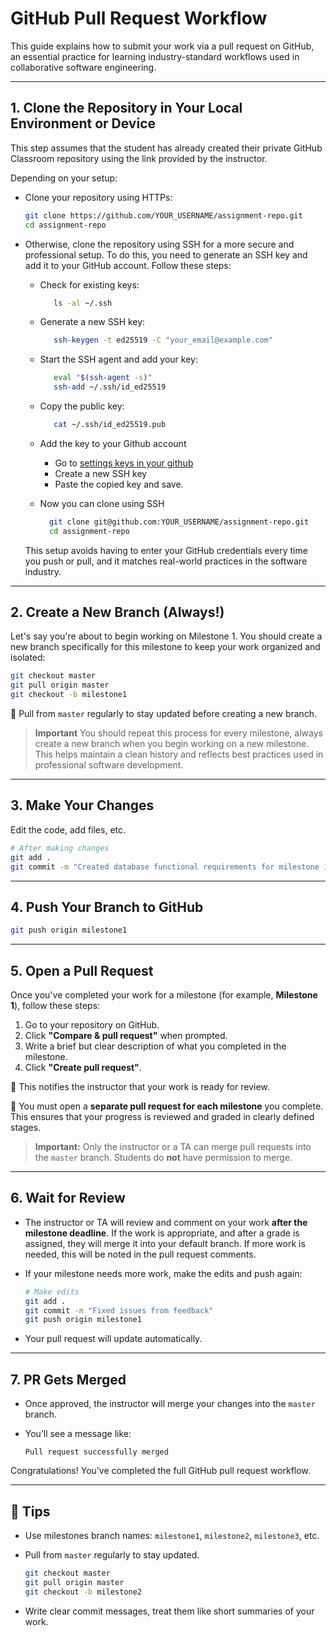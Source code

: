 # GitHub Pull Request Workflow

This guide explains how to submit your work via a pull request on GitHub, an essential practice for learning industry-standard workflows used in collaborative software engineering.

---

##  1. Clone the Repository in Your Local Environment or Device

This step assumes that the student has already created their private GitHub Classroom repository using the link provided by the instructor.

Depending on your setup:
- Clone your repository using HTTPs:

  ```bash
  git clone https://github.com/YOUR_USERNAME/assignment-repo.git
  cd assignment-repo
  ```

- Otherwise, clone the repository using SSH for a more secure and professional setup. To do this, you need to generate an SSH key and add it to your GitHub account. Follow these steps:

   - Check for existing keys:

      ```bash
         ls -al ~/.ssh
      ```
    - Generate a new SSH key:

      ```bash
         ssh-keygen -t ed25519 -C "your_email@example.com"
      ```
    - Start the SSH agent and add your key:

      ```bash
         eval "$(ssh-agent -s)"
         ssh-add ~/.ssh/id_ed25519
      ```
     - Copy the public key:

       ```bash
          cat ~/.ssh/id_ed25519.pub
       ```
     - Add the key to your Github account
         - Go to [settings keys in your github](https://github.com/settings/keys)
         - Create a new SSH key
         - Paste the copied key and save.
      
     - Now you can clone using SSH

       ```bash
         git clone git@github.com:YOUR_USERNAME/assignment-repo.git
         cd assignment-repo
       ```

     This setup avoids having to enter your GitHub credentials every time you push or pull, and it matches real-world practices in the software industry.

---

## 2. Create a New Branch (Always!)

Let's say you're about to begin working on Milestone 1. You should create a new branch specifically for this milestone to keep your work organized and isolated:

```bash
git checkout master
git pull origin master
git checkout -b milestone1
```

📌 Pull from `master` regularly to stay updated before creating a new branch.

> **Important** You should repeat this process for every milestone, always create a new branch when you begin working on a new milestone. This helps maintain a clean history and reflects best practices used in professional software development.

---

## 3. Make Your Changes

Edit the code, add files, etc.

```bash
# After making changes
git add .
git commit -m "Created database functional requirements for milestone 1"
```

---

## 4. Push Your Branch to GitHub

```bash
git push origin milestone1
```

---

## 5. Open a Pull Request

Once you've completed your work for a milestone (for example, **Milestone 1**), follow these steps:

1. Go to your repository on GitHub.
2. Click **"Compare & pull request"** when prompted.
3. Write a brief but clear description of what you completed in the milestone.
4. Click **"Create pull request"**.

📌 This notifies the instructor that your work is ready for review.

📌 You must open a **separate pull request for each milestone** you complete. This ensures that your progress is reviewed and graded in clearly defined stages.

> **Important:** Only the instructor or a TA can merge pull requests into the `master` branch. Students do **not** have permission to merge.

---

## 6. Wait for Review

- The instructor or TA will review and comment on your work **after the milestone deadline**. If the work is appropriate, and after a grade is assigned, they will merge it into your default branch. If more work is needed, this will be noted in the pull request comments.
- If your milestone needs more work, make the edits and push again:

  ```bash
  # Make edits
  git add .
  git commit -m "Fixed issues from feedback"
  git push origin milestone1
  ```

- Your pull request will update automatically.

---

## 7. PR Gets Merged

- Once approved, the instructor will merge your changes into the `master` branch.
- You’ll see a message like:

  ```
  Pull request successfully merged
  ```

Congratulations! You’ve completed the full GitHub pull request workflow.

---

## 💬 Tips

- Use milestones branch names: `milestone1`, `milestone2`, `milestone3`, etc.
- Pull from `master` regularly to stay updated.

  ```bash
  git checkout master
  git pull origin master
  git checkout -b milestone2
  ```

- Write clear commit messages, treat them like short summaries of your work.
